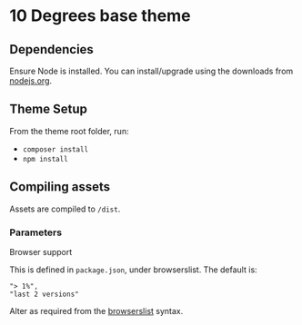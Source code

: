 # 10 Degrees base theme



## Dependencies

Ensure Node is installed. You can install/upgrade using the downloads from [nodejs.org](https://nodejs.org/en/).

## Theme Setup

From the theme root folder, run:

* `composer install`
* `npm install`

## Compiling assets


Assets are compiled to `/dist`.

### Parameters

Browser support

This is defined in `package.json`, under browserslist. The default is:

    "> 1%",
    "last 2 versions"

Alter as required from the [browserslist](https://github.com/ai/browserslist) syntax.
